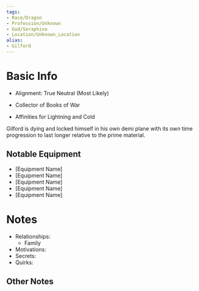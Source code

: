 ```yaml
---
tags:
- Race/Dragon
- Profession/Unknown
- God/Seraphina
- Location/Unknown_Location
alias:
- Gilford
---
```

# Basic Info
- Alignment: True Neutral (Most Likely)
  
- Collector of Books of War
- Affinities for Lightning and Cold

Gilford is dying and locked himself in his own demi plane with its own time progression to last longer relative to the prime material.

## Notable Equipment
- [Equipment Name]
- [Equipment Name]
- [Equipment Name]
- [Equipment Name]
- [Equipment Name]

# Notes
- Relationships: 
	- Family
- Motivations: 
- Secrets: 
- Quirks: 

## Other Notes
